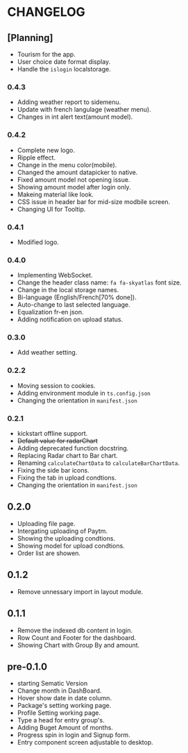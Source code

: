 # CHANGELOG

## [Planning]
- Tourism for the app.
- User choice date format display.
- Handle the `islogin` localstorage.

### 0.4.3
- Adding weather report to sidemenu.
- Update with french langulage (weather menu).
- Changes in int alert text(amount model).  

### 0.4.2
- Complete new logo.
- Ripple effect.
- Change in the menu color(mobile).
- Changed the amount datapicker to native.
- Fixed amount model not opening issue.
- Showing amount model after login only.
- Makeing material like look.
- CSS issue in header bar for mid-size modbile screen.
- Changing UI for Tooltip.

### 0.4.1
- Modified logo.

### 0.4.0
- Implementing WebSocket.
- Change the header class name: `fa fa-skyatlas` font size.
- Change in the local storage names.
- Bi-language (English/French[70% done]).
- Auto-change to last selected language.
- Equalization fr-en json.
- Adding notification on upload status.


### 0.3.0
- Add weather setting.

### 0.2.2
- Moving session to cookies.
- Adding environment module in `ts.config.json`
- Changing the orientation in `manifest.json`

### 0.2.1
- kickstart offline support.
- ~~Default value for radarChart~~
- Adding deprecated function docstring.
- Replacing Radar chart to Bar chart.
- Renaming `calculateChartData` to `calculateBarChartData`.
- Fixing the side bar icons.
- Fixing the tab in upload condtions.
- Changing the orientation in `manifest.json`

## 0.2.0
- Uploading file page.
- Intergating uploading of Paytm.
- Showing the uploading condtions.
- Showing model for upload condtions.
- Order list are showen.

## 0.1.2
- Remove unnessary import in layout module.

## 0.1.1
- Remove the indexed db content in login.
- Row Count and Footer for the dashboard.
- Showing Chart with Group By and amount.

## pre-0.1.0
- starting Sematic Version
- Change month in DashBoard.
- Hover show date in date column.
- Package's setting working page.
- Profile Setting working page.
- Type a head for entry group's.
- Adding Buget Amount of months.
- Progress spin in login and Signup form.
- Entry component screen adjustable to desktop.